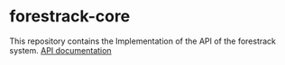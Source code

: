 # forestrack-core

This repository contains the Implementation of the API of the forestrack  system. 
[API documentation](https://forestrack-core.herokuapp.com/)
